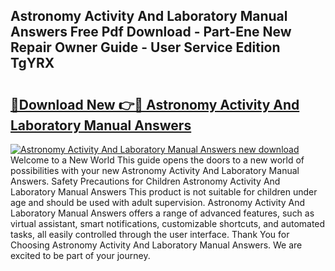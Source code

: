 ## Astronomy Activity And Laboratory Manual Answers Free Pdf Download - Part-Ene New Repair Owner Guide - User Service Edition TgYRX

# <h2><a href="http://bc82696.oget.top/?id=Astronomy+Activity+And+Laboratory+Manual+Answers">🔗Download New 👉🔴 Astronomy Activity And Laboratory Manual Answers</a></h2>

[![Astronomy Activity And Laboratory Manual Answers new download](https://i.imgur.com/5g1atiW.png)](http://bc82696.oget.top/?id=Astronomy+Activity+And+Laboratory+Manual+Answers)
Welcome to a New World This guide opens the doors to a new world of possibilities with your new Astronomy Activity And Laboratory Manual Answers. Safety Precautions for Children Astronomy Activity And Laboratory Manual Answers This product is not suitable for children under age and should be used with adult supervision. Astronomy Activity And Laboratory Manual Answers offers a range of advanced features, such as virtual assistant, smart notifications, customizable shortcuts, and automated tasks, all easily controlled through the user interface. Thank You for Choosing Astronomy Activity And Laboratory Manual Answers. We are excited to be part of your journey.

